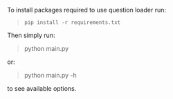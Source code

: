 To install packages required to use question loader run:
>```pip install -r requirements.txt```

Then simply run:
> python main.py

or:
> python main.py -h
 
to see available options.
